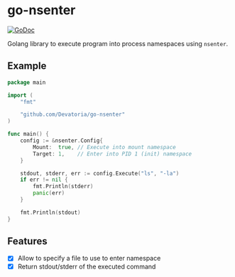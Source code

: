 # go-nsenter

[![GoDoc](https://godoc.org/github.com/Devatoria/go-nsenter?status.svg)](https://godoc.org/github.com/Devatoria/go-nsenter)

Golang library to execute program into process namespaces using `nsenter`.

## Example

```go
package main

import (
	"fmt"

	"github.com/Devatoria/go-nsenter"
)

func main() {
	config := &nsenter.Config{
		Mount:  true, // Execute into mount namespace
		Target: 1,    // Enter into PID 1 (init) namespace
	}

	stdout, stderr, err := config.Execute("ls", "-la")
	if err != nil {
		fmt.Println(stderr)
		panic(err)
	}

	fmt.Println(stdout)
}
```

## Features

- [X] Allow to specify a file to use to enter namespace
- [X] Return stdout/stderr of the executed command
